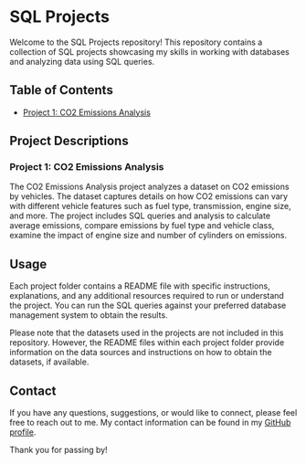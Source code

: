 # SQL Projects

Welcome to the SQL Projects repository! This repository contains a collection of SQL projects showcasing my skills in working with databases and analyzing data using SQL queries.

## Table of Contents

- [Project 1: CO2 Emissions Analysis](./CO2_Emissions_Analysis)

## Project Descriptions

### Project 1: CO2 Emissions Analysis

The CO2 Emissions Analysis project analyzes a dataset on CO2 emissions by vehicles. The dataset captures details on how CO2 emissions can vary with different vehicle features such as fuel type, transmission, engine size, and more. The project includes SQL queries and analysis to calculate average emissions, compare emissions by fuel type and vehicle class, examine the impact of engine size and number of cylinders on emissions.

## Usage

Each project folder contains a README file with specific instructions, explanations, and any additional resources required to run or understand the project. You can run the SQL queries against your preferred database management system to obtain the results.

Please note that the datasets used in the projects are not included in this repository. However, the README files within each project folder provide information on the data sources and instructions on how to obtain the datasets, if available.

## Contact

If you have any questions, suggestions, or would like to connect, please feel free to reach out to me. My contact information can be found in my [GitHub profile](https://github.com/yourusername).

Thank you for passing by!
